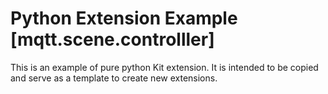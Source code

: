 # Python Extension Example [mqtt.scene.controlller]

This is an example of pure python Kit extension. It is intended to be copied and serve as a template to create new extensions.

